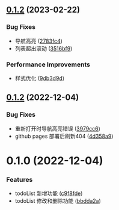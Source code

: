 ## [0.1.2](https://github.com/bohecola/naive-todo/compare/v0.1.2...v0.1.2) (2023-02-22)


### Bug Fixes

* 导航高亮 ([2783fc4](https://github.com/bohecola/naive-todo/commit/2783fc4674a8ba83611c08a483837aa5a7ae5a86))
* 列表超出滚动 ([3516bf9](https://github.com/bohecola/naive-todo/commit/3516bf97c391c77a5bf21c8801509983fedc575a))


### Performance Improvements

* 样式优化 ([9db3d9d](https://github.com/bohecola/naive-todo/commit/9db3d9d91419ac98aa2342b86195bddbc80188b6))



## [0.1.2](https://github.com/bohecola/naive-todo/compare/v0.1.2...v0.1.2) (2022-12-04)


### Bug Fixes

* 重新打开时导航高亮错误 ([3979cc6](https://github.com/bohecola/naive-todo/commit/3979cc6c52c7261f8dfc2571b81f70ddd35e7ef1))
* github pages 部署后刷新404 ([4d358a9](https://github.com/bohecola/naive-todo/commit/4d358a9334b5fb2b80fb121ac4642764090d6e75))



# 0.1.0 (2022-12-04)


### Features

* todoList 新增功能 ([c9f8fde](https://github.com/bohecola/naive-todo/commit/c9f8fdeb6dd6f9cbec792cb3a5de12b2d895861e))
* todoList 修改和删除功能 ([bbdda2a](https://github.com/bohecola/naive-todo/commit/bbdda2a64e224145745fde4bb5054235c32c6c5e))



